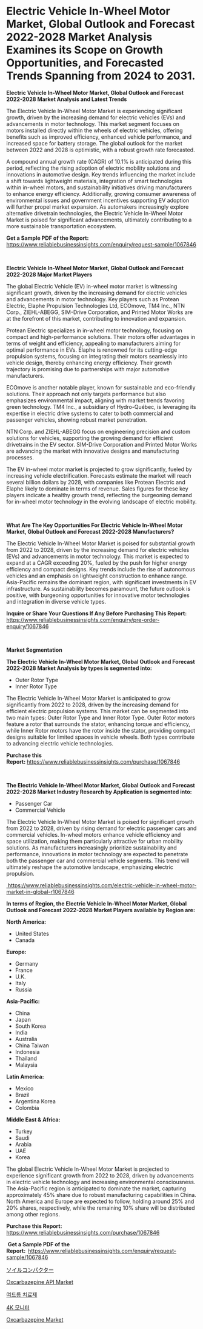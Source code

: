 <p><h1>Electric Vehicle In-Wheel Motor Market, Global Outlook and Forecast 2022-2028 Market Analysis Examines its Scope on Growth Opportunities, and Forecasted Trends Spanning from 2024 to 2031.</h1></p><p><strong>Electric Vehicle In-Wheel Motor Market, Global Outlook and Forecast 2022-2028 Market Analysis and Latest Trends</strong></p>
<p><p>The Electric Vehicle In-Wheel Motor Market is experiencing significant growth, driven by the increasing demand for electric vehicles (EVs) and advancements in motor technology. This market segment focuses on motors installed directly within the wheels of electric vehicles, offering benefits such as improved efficiency, enhanced vehicle performance, and increased space for battery storage. The global outlook for the market between 2022 and 2028 is optimistic, with a robust growth rate forecasted.</p><p>A compound annual growth rate (CAGR) of 10.1% is anticipated during this period, reflecting the rising adoption of electric mobility solutions and innovations in automotive design. Key trends influencing the market include a shift towards lightweight materials, integration of smart technologies within in-wheel motors, and sustainability initiatives driving manufacturers to enhance energy efficiency. Additionally, growing consumer awareness of environmental issues and government incentives supporting EV adoption will further propel market expansion. As automakers increasingly explore alternative drivetrain technologies, the Electric Vehicle In-Wheel Motor Market is poised for significant advancements, ultimately contributing to a more sustainable transportation ecosystem.</p></p>
<p><strong>Get a Sample PDF of the Report:&nbsp;</strong> <a href="https://www.reliablebusinessinsights.com/enquiry/request-sample/1067846">https://www.reliablebusinessinsights.com/enquiry/request-sample/1067846</a></p>
<p>&nbsp;</p>
<p><strong>Electric Vehicle In-Wheel Motor Market, Global Outlook and Forecast 2022-2028 Major Market Players</strong></p>
<p><p>The global Electric Vehicle (EV) in-wheel motor market is witnessing significant growth, driven by the increasing demand for electric vehicles and advancements in motor technology. Key players such as Protean Electric, Elaphe Propulsion Technologies Ltd, ECOmove, TM4 Inc., NTN Corp., ZIEHL-ABEGG, SIM-Drive Corporation, and Printed Motor Works are at the forefront of this market, contributing to innovation and expansion.</p><p>Protean Electric specializes in in-wheel motor technology, focusing on compact and high-performance solutions. Their motors offer advantages in terms of weight and efficiency, appealing to manufacturers aiming for optimal performance in EVs. Elaphe is renowned for its cutting-edge propulsion systems, focusing on integrating their motors seamlessly into vehicle design, thereby enhancing energy efficiency. Their growth trajectory is promising due to partnerships with major automotive manufacturers.</p><p>ECOmove is another notable player, known for sustainable and eco-friendly solutions. Their approach not only targets performance but also emphasizes environmental impact, aligning with market trends favoring green technology. TM4 Inc., a subsidiary of Hydro-Québec, is leveraging its expertise in electric drive systems to cater to both commercial and passenger vehicles, showing robust market penetration.</p><p>NTN Corp. and ZIEHL-ABEGG focus on engineering precision and custom solutions for vehicles, supporting the growing demand for efficient drivetrains in the EV sector. SIM-Drive Corporation and Printed Motor Works are advancing the market with innovative designs and manufacturing processes.</p><p>The EV in-wheel motor market is projected to grow significantly, fueled by increasing vehicle electrification. Forecasts estimate the market will reach several billion dollars by 2028, with companies like Protean Electric and Elaphe likely to dominate in terms of revenue. Sales figures for these key players indicate a healthy growth trend, reflecting the burgeoning demand for in-wheel motor technology in the evolving landscape of electric mobility.</p></p>
<p>&nbsp;</p>
<p><strong>What Are The Key Opportunities For Electric Vehicle In-Wheel Motor Market, Global Outlook and Forecast 2022-2028 Manufacturers?</strong></p>
<p><p>The Electric Vehicle In-Wheel Motor Market is poised for substantial growth from 2022 to 2028, driven by the increasing demand for electric vehicles (EVs) and advancements in motor technology. This market is expected to expand at a CAGR exceeding 20%, fueled by the push for higher energy efficiency and compact designs. Key trends include the rise of autonomous vehicles and an emphasis on lightweight construction to enhance range. Asia-Pacific remains the dominant region, with significant investments in EV infrastructure. As sustainability becomes paramount, the future outlook is positive, with burgeoning opportunities for innovative motor technologies and integration in diverse vehicle types.</p></p>
<p><strong>Inquire or Share Your Questions If Any Before Purchasing This Report:</strong> <a href="https://www.reliablebusinessinsights.com/enquiry/pre-order-enquiry/1067846">https://www.reliablebusinessinsights.com/enquiry/pre-order-enquiry/1067846</a></p>
<p>&nbsp;</p>
<p><strong>Market Segmentation</strong></p>
<p><strong>The Electric Vehicle In-Wheel Motor Market, Global Outlook and Forecast 2022-2028 Market Analysis by types is segmented into:</strong></p>
<p><ul><li>Outer Rotor Type</li><li>Inner Rotor Type</li></ul></p>
<p><p>The Electric Vehicle In-Wheel Motor Market is anticipated to grow significantly from 2022 to 2028, driven by the increasing demand for efficient electric propulsion systems. This market can be segmented into two main types: Outer Rotor Type and Inner Rotor Type. Outer Rotor motors feature a rotor that surrounds the stator, enhancing torque and efficiency, while Inner Rotor motors have the rotor inside the stator, providing compact designs suitable for limited spaces in vehicle wheels. Both types contribute to advancing electric vehicle technologies.</p></p>
<p><strong>Purchase this Report:&nbsp;</strong><a href="https://www.reliablebusinessinsights.com/purchase/1067846">https://www.reliablebusinessinsights.com/purchase/1067846</a></p>
<p>&nbsp;</p>
<p><strong>The Electric Vehicle In-Wheel Motor Market, Global Outlook and Forecast 2022-2028 Market Industry Research by Application is segmented into:</strong></p>
<p><ul><li>Passenger Car</li><li>Commercial Vehicle</li></ul></p>
<p><p>The Electric Vehicle In-Wheel Motor Market is poised for significant growth from 2022 to 2028, driven by rising demand for electric passenger cars and commercial vehicles. In-wheel motors enhance vehicle efficiency and space utilization, making them particularly attractive for urban mobility solutions. As manufacturers increasingly prioritize sustainability and performance, innovations in motor technology are expected to penetrate both the passenger car and commercial vehicle segments. This trend will ultimately reshape the automotive landscape, emphasizing electric propulsion.</p></p>
<p><a href="https://www.reliablebusinessinsights.com/electric-vehicle-in-wheel-motor-market-in-global-r1067846">&nbsp;https://www.reliablebusinessinsights.com/electric-vehicle-in-wheel-motor-market-in-global-r1067846</a></p>
<p><strong>In terms of Region, the Electric Vehicle In-Wheel Motor Market, Global Outlook and Forecast 2022-2028 Market Players available by Region are:</strong></p>
<p>
    <p> <strong> North America: </strong>
        <ul>
            <li>United States</li>
            <li>Canada</li>
        </ul>
        </p> 
    <p> <strong> Europe: </strong>
        <ul>
            <li>Germany</li>
            <li>France</li>
            <li>U.K.</li>
            <li>Italy</li>
            <li>Russia</li>
        </ul>
        </p> 
    <p> <strong> Asia-Pacific: </strong>
        <ul>
            <li>China</li>
            <li>Japan</li>
            <li>South Korea</li>
            <li>India</li>
            <li>Australia</li>
            <li>China Taiwan</li>
            <li>Indonesia</li>
            <li>Thailand</li>
            <li>Malaysia</li>
        </ul>
        </p> 
    <p> <strong> Latin America: </strong>
        <ul>
            <li>Mexico</li>
            <li>Brazil</li>
            <li>Argentina Korea</li>
            <li>Colombia</li>
        </ul>
        </p> 
    <p> <strong> Middle East & Africa: </strong>
        <ul>
            <li>Turkey</li>
            <li>Saudi</li>
            <li>Arabia</li>
            <li>UAE</li>
            <li>Korea</li>
        </ul>
    </p>
    </p>
<p><p>The global Electric Vehicle In-Wheel Motor Market is projected to experience significant growth from 2022 to 2028, driven by advancements in electric vehicle technology and increasing environmental consciousness. The Asia-Pacific region is anticipated to dominate the market, capturing approximately 45% share due to robust manufacturing capabilities in China. North America and Europe are expected to follow, holding around 25% and 20% shares, respectively, while the remaining 10% share will be distributed among other regions.</p></p>
<p><strong>Purchase this Report: </strong><a href="https://www.reliablebusinessinsights.com/purchase/1067846">https://www.reliablebusinessinsights.com/purchase/1067846</a></p>
<p>&nbsp;<strong>Get a Sample PDF of the Report:&nbsp;&nbsp;</strong><a href="https://www.reliablebusinessinsights.com/enquiry/request-sample/1067846">https://www.reliablebusinessinsights.com/enquiry/request-sample/1067846</a></p>
<p><strong></strong></p>
<p><p><a href="https://medium.com/@rosaleen41t7a/%E6%80%A5%E6%88%90%E9%95%B7%E3%81%99%E3%82%8B%E5%9C%9F%E5%A3%8C%E5%9C%A7%E7%B8%AE%E6%A9%9F%E5%B8%82%E5%A0%B4%E3%82%BB%E3%82%AF%E3%82%BF%E3%83%BC-2031%E5%B9%B4%E3%81%BE%E3%81%A7%E3%81%AE%E5%B8%82%E5%A0%B4%E5%88%86%E6%9E%90%E3%81%A8%E6%88%90%E9%95%B7%E4%BA%88%E6%B8%AC-0e600fec99e3">ソイルコンパクター</a></p><p><a href="https://issuu.com/reportprime-2/docs/oxcarbazepine-api-market-size-2030._da6b63e3a2611c">Oxcarbazepine API Market</a></p><p><a href="https://medium.com/@christorpherpfannerstill5436/%EC%84%B8%EA%B3%84-%EC%97%AC%EB%93%9C%EB%A6%84-%EC%B9%98%EB%A3%8C%EC%A0%9C-%EC%82%B0%EC%97%85-%EC%9C%A0%ED%98%95-%EC%9D%91%EC%9A%A9-%EC%8B%9C%EC%9E%A5-%ED%94%8C%EB%A0%88%EC%9D%B4%EC%96%B4-%EC%A7%80%EC%97%AD-%EC%84%B1%EC%9E%A5-%EB%B6%84%EC%84%9D-%EB%B0%8F-%EB%AF%B8%EB%9E%98-%EC%8B%9C%EB%82%98%EB%A6%AC%EC%98%A4-2024-2031-9979be1a5825">여드름 치료제</a></p><p><a href="https://medium.com/@christorpherpfannerstill5436/4k-%EB%AA%A8%EB%8B%88%ED%84%B0-%EC%8B%9C%EC%9E%A5-%EA%B7%9C%EB%AA%A8-%EC%A0%90%EC%9C%A0%EC%9C%A8-%EB%B0%8F-%ED%8A%B8%EB%A0%8C%EB%93%9C-%EB%B6%84%EC%84%9D-%EB%B3%B4%EA%B3%A0%EC%84%9C-%EC%A0%9C%ED%92%88%EB%B3%84-3840x2160-%ED%95%B4%EC%83%81%EB%8F%84-3996x2160-%ED%95%B4%EC%83%81%EB%8F%84-4096x2160-%ED%95%B4%EC%83%81%EB%8F%84-5120x2160-%ED%95%B4%EC%83%81%EB%8F%84-918b5b0e303c">4K 모니터</a></p><p><a href="https://issuu.com/reportprime-2/docs/oxcarbazepine-market-size-2030.pptx_4e315479a56532">Oxcarbazepine Market</a></p></p>